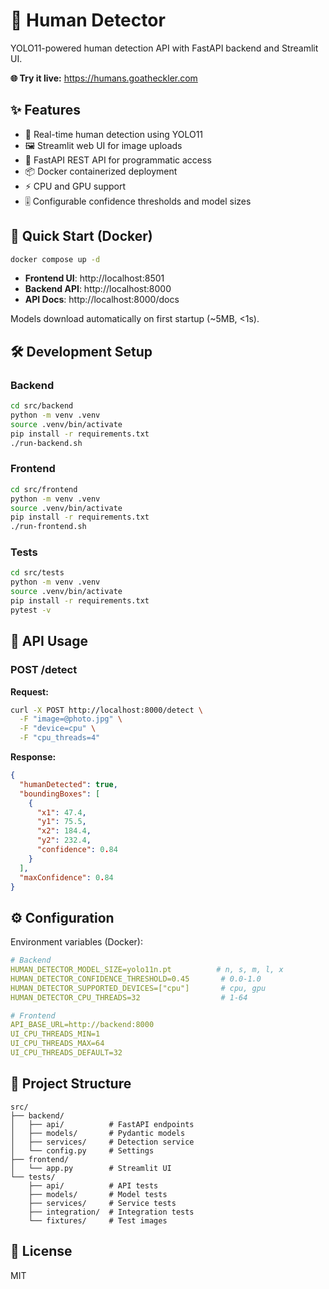 # 🚶 Human Detector

YOLO11-powered human detection API with FastAPI backend and Streamlit UI.

**🌐 Try it live:** https://humans.goatheckler.com

## ✨ Features

- 🎯 Real-time human detection using YOLO11
- 🖼️ Streamlit web UI for image uploads
- 🚀 FastAPI REST API for programmatic access
- 📦 Docker containerized deployment
- ⚡ CPU and GPU support
- 🎚️ Configurable confidence thresholds and model sizes

## 🐳 Quick Start (Docker)

```bash
docker compose up -d
```

- **Frontend UI**: http://localhost:8501
- **Backend API**: http://localhost:8000
- **API Docs**: http://localhost:8000/docs

Models download automatically on first startup (~5MB, <1s).

## 🛠️ Development Setup

### Backend

```bash
cd src/backend
python -m venv .venv
source .venv/bin/activate
pip install -r requirements.txt
./run-backend.sh
```

### Frontend

```bash
cd src/frontend
python -m venv .venv
source .venv/bin/activate
pip install -r requirements.txt
./run-frontend.sh
```

### Tests

```bash
cd src/tests
python -m venv .venv
source .venv/bin/activate
pip install -r requirements.txt
pytest -v
```

## 📡 API Usage

### POST /detect

**Request:**
```bash
curl -X POST http://localhost:8000/detect \
  -F "image=@photo.jpg" \
  -F "device=cpu" \
  -F "cpu_threads=4"
```

**Response:**
```json
{
  "humanDetected": true,
  "boundingBoxes": [
    {
      "x1": 47.4,
      "y1": 75.5,
      "x2": 184.4,
      "y2": 232.4,
      "confidence": 0.84
    }
  ],
  "maxConfidence": 0.84
}
```

## ⚙️ Configuration

Environment variables (Docker):

```yaml
# Backend
HUMAN_DETECTOR_MODEL_SIZE=yolo11n.pt          # n, s, m, l, x
HUMAN_DETECTOR_CONFIDENCE_THRESHOLD=0.45       # 0.0-1.0
HUMAN_DETECTOR_SUPPORTED_DEVICES=["cpu"]       # cpu, gpu
HUMAN_DETECTOR_CPU_THREADS=32                  # 1-64

# Frontend
API_BASE_URL=http://backend:8000
UI_CPU_THREADS_MIN=1
UI_CPU_THREADS_MAX=64
UI_CPU_THREADS_DEFAULT=32
```

## 📁 Project Structure

```
src/
├── backend/
│   ├── api/          # FastAPI endpoints
│   ├── models/       # Pydantic models
│   ├── services/     # Detection service
│   └── config.py     # Settings
├── frontend/
│   └── app.py        # Streamlit UI
└── tests/
    ├── api/          # API tests
    ├── models/       # Model tests
    ├── services/     # Service tests
    ├── integration/  # Integration tests
    └── fixtures/     # Test images
```

## 📝 License

MIT
